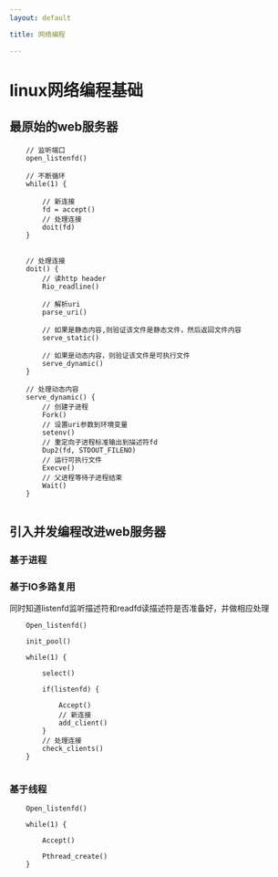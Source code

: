 ```yaml
---
layout: default

title: 网络编程

---
```


# linux网络编程基础

## 最原始的web服务器

```
	// 监听端口
	open_listenfd()
	
	// 不断循环
	while(1) {
		
		// 新连接
		fd = accept()
		// 处理连接
		doit(fd)
	}
	
	
	// 处理连接
	doit() {
		// 读http header
		Rio_readline()
		
		// 解析uri
		parse_uri()
		
		// 如果是静态内容,则验证该文件是静态文件，然后返回文件内容
		serve_static()
		
		// 如果是动态内容，则验证该文件是可执行文件
		serve_dynamic()
	}
	
	// 处理动态内容
	serve_dynamic() {
		// 创建子进程
		Fork()		
		// 设置uri参数到环境变量
		setenv()
		// 重定向子进程标准输出到描述符fd
		Dup2(fd, STDOUT_FILENO)
		// 运行可执行文件
		Execve()	
		// 父进程等待子进程结束
		Wait()					
	}
	
```
## 引入并发编程改进web服务器
### 基于进程
### 基于IO多路复用
同时知道listenfd监听描述符和readfd读描述符是否准备好，并做相应处理
```
	Open_listenfd()
	
	init_pool()
	
	while(1) {
	
		select()
		
		if(listenfd) {
		
			Accept()
			// 新连接	
			add_client()
		}
		// 处理连接
		check_clients()
	}
	
```
### 基于线程
```
	Open_listenfd()
	
	while(1) {
		
		Accept()
		
		Pthread_create()
	}
```


